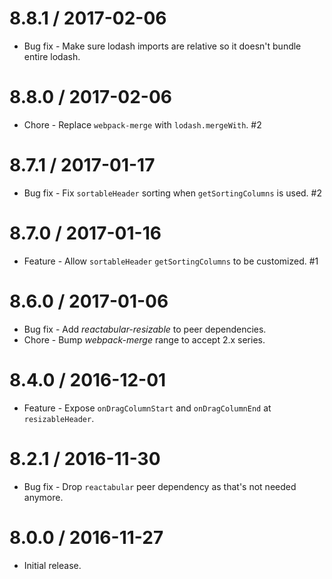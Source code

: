 8.8.1 / 2017-02-06
==================

  * Bug fix - Make sure lodash imports are relative so it doesn't bundle entire lodash.

8.8.0 / 2017-02-06
==================

  * Chore - Replace `webpack-merge` with `lodash.mergeWith`. #2

8.7.1 / 2017-01-17
==================

  * Bug fix - Fix `sortableHeader` sorting when `getSortingColumns` is used. #2

8.7.0 / 2017-01-16
==================

  * Feature - Allow `sortableHeader` `getSortingColumns` to be customized. #1

8.6.0 / 2017-01-06
==================

  * Bug fix - Add *reactabular-resizable* to peer dependencies.
  * Chore - Bump *webpack-merge* range to accept 2.x series.

8.4.0 / 2016-12-01
==================

  * Feature - Expose `onDragColumnStart` and `onDragColumnEnd` at `resizableHeader`.

8.2.1 / 2016-11-30
==================

  * Bug fix - Drop `reactabular` peer dependency as that's not needed anymore.

8.0.0 / 2016-11-27
==================

  * Initial release.
